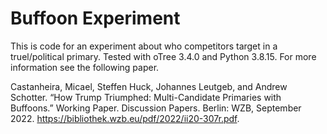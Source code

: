 # Buffoon Experiment

This is code for an experiment about who competitors target in a truel/political primary. Tested with oTree 3.4.0 and Python 3.8.15. For more information see the following paper. 

Castanheira, Micael, Steffen Huck, Johannes Leutgeb, and Andrew Schotter. “How Trump Triumphed: Multi-Candidate Primaries with Buffoons.” Working Paper. Discussion Papers. Berlin: WZB, September 2022. https://bibliothek.wzb.eu/pdf/2022/ii20-307r.pdf.